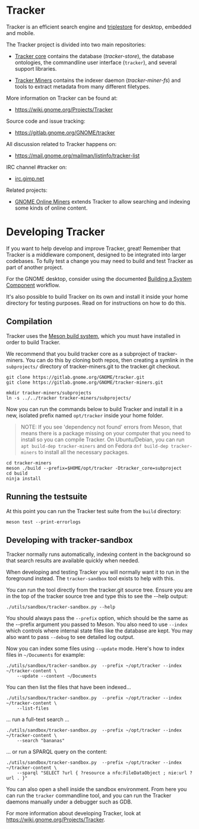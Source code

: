 # Tracker

Tracker is an efficient search engine and
[triplestore](https://en.wikipedia.org/wiki/Triplestore) for desktop, embedded
and mobile.

The Tracker project is divided into two main repositories:

  * [Tracker core](https://gitlab.gnome.org/GNOME/tracker) contains the database
    (*tracker-store*), the database ontologies, the commandline user
    interface (`tracker`), and several support libraries.

  * [Tracker Miners](https://gitlab.gnome.org/GNOME/tracker-miners) contains
    the indexer daemon (*tracker-miner-fs*) and tools to extract metadata
    from many different filetypes.

More information on Tracker can be found at:

  * <https://wiki.gnome.org/Projects/Tracker>

Source code and issue tracking:

  * <https://gitlab.gnome.org/GNOME/tracker>

All discussion related to Tracker happens on:

  * <https://mail.gnome.org/mailman/listinfo/tracker-list>

IRC channel #tracker on:

  * [irc.gimp.net](irc://irc.gimp.net)

Related projects:

  * [GNOME Online Miners](https://gitlab.gnome.org/GNOME/gnome-online-miners/)
    extends Tracker to allow searching and indexing some kinds of online
    content.

# Developing Tracker

If you want to help develop and improve Tracker, great! Remember that Tracker
is a middleware component, designed to be integrated into larger codebases. To
fully test a change you may need to build and test Tracker as part of another
project.

For the GNOME desktop, consider using the documented [Building a System
Component](https://wiki.gnome.org/Newcomers/BuildSystemComponent) workflow.

It's also possible to build Tracker on its own and install it inside your home
directory for testing purposes.  Read on for instructions on how to do this.

## Compilation

Tracker uses the [Meson build system](http://mesonbuild.com), which you must
have installed in order to build Tracker.

We recommend that you build tracker core as a subproject of tracker-miners.
You can do this by cloning both repos, then creating a symlink in the
`subprojects/` directory of tracker-miners.git to the tracker.git checkout.

    git clone https://gitlab.gnome.org/GNOME/tracker.git
    git clone https://gitlab.gnome.org/GNOME/tracker-miners.git

    mkdir tracker-miners/subprojects
    ln -s ../../tracker tracker-miners/subprojects/

Now you can run the commands below to build Tracker and install it in a
new, isolated prefix named `opt/tracker` inside your home folder.

> NOTE: If you see 'dependency not found' errors from Meson, that means there
> is a package missing on your computer that you need to install so you can
> compile Tracker. On Ubuntu/Debian, you can run `apt build-dep tracker-miners`
> and on Fedora `dnf build-dep tracker-miners` to install all the necessary
> packages.

    cd tracker-miners
    meson ./build --prefix=$HOME/opt/tracker -Dtracker_core=subproject
    cd build
    ninja install

## Running the testsuite

At this point you can run the Tracker test suite from the `build` directory:

    meson test --print-errorlogs

## Developing with tracker-sandbox

Tracker normally runs automatically, indexing content in the background so that
search results are available quickly when needed.

When developing and testing Tracker you will normally want it to run in the
foreground instead. The `tracker-sandbox` tool exists to help with this.

You can run the tool directly from the tracker.git source tree. Ensure you are
in the top of the tracker source tree and type this to see the --help output: 

    ./utils/sandbox/tracker-sandbox.py --help

You should always pass the `--prefix` option, which should be the same as the
--prefix argument you passed to Meson. You also need to use `--index` which
controls where internal state files like the database are kept. You may also
want to pass `--debug` to see detailed log output.

Now you can index some files using `--update` mode. Here's how to index files
in `~/Documents` for example:

    ./utils/sandbox/tracker-sandbox.py  --prefix ~/opt/tracker --index ~/tracker-content \
        --update --content ~/Documents

You can then list the files that have been indexed...

    ./utils/sandbox/tracker-sandbox.py  --prefix ~/opt/tracker --index ~/tracker-content \
        --list-files

... run a full-text search ...

    ./utils/sandbox/tracker-sandbox.py  --prefix ~/opt/tracker --index ~/tracker-content \
        --search "bananas"

... or run a SPARQL query on the content:

    ./utils/sandbox/tracker-sandbox.py  --prefix ~/opt/tracker --index ~/tracker-content \
        --sparql "SELECT ?url { ?resource a nfo:FileDataObject ; nie:url ?url . }"

You can also open a shell inside the sandbox environment. From here you can run
the `tracker` commandline tool, and you can run the Tracker daemons manually
under a debugger such as GDB.

For more information about developing Tracker, look at
https://wiki.gnome.org/Projects/Tracker.
